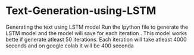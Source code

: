 # Text-Generation-using-LSTM
Generating the text using LSTM model 
Run the Ipython file to generate the LSTM model and the model will save for each iteration . This model works bette if generate atleast 
50 iterations. Each iteration will take atleast 4000 seconds and on google colab it will be 400 seconda
